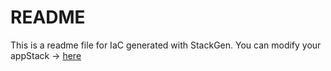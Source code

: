 # README
This is a readme file for IaC generated with StackGen.
You can modify your appStack -> [here](http://main.dev.stackgen.com/appstacks/80153302-32f8-43e6-8648-f584ffa31ec3)
